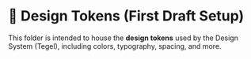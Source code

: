 # 🎨 Design Tokens (First Draft Setup)

This folder is intended to house the **design tokens** used by the Design System (Tegel), including colors, typography, spacing, and more.